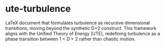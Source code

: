 # ute-turbulence
LaTeX document that formulates turbulence as recursive dimensional transitions, moving beyond the synthetic D=2 construct. This framework aligns with the Unified Theory of Energy (UTE), redefining turbulence as a phase transition between 1 &lt; D &lt; 2 rather than chaotic motion.
